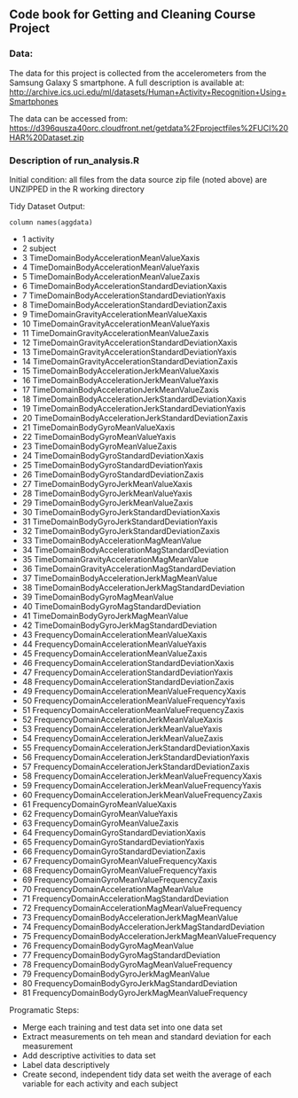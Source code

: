 ##  Code book for Getting and Cleaning Course Project

### Data:
The data for this project is collected from the accelerometers from the Samsung Galaxy S smartphone. A full description is available at: http://archive.ics.uci.edu/ml/datasets/Human+Activity+Recognition+Using+Smartphones 

The data can be accessed from: https://d396qusza40orc.cloudfront.net/getdata%2Fprojectfiles%2FUCI%20HAR%20Dataset.zip 

### Description of run_analysis.R 
Initial condition: all files from the data source zip file (noted above) are UNZIPPED in the R working directory

Tidy Dataset Output:

	column names(aggdata)	
-	1	activity
-	2	subject
-	3	TimeDomainBodyAccelerationMeanValueXaxis
-	4	TimeDomainBodyAccelerationMeanValueYaxis
-	5	TimeDomainBodyAccelerationMeanValueZaxis
-	6	TimeDomainBodyAccelerationStandardDeviationXaxis
-	7	TimeDomainBodyAccelerationStandardDeviationYaxis
-	8	TimeDomainBodyAccelerationStandardDeviationZaxis
-	9	TimeDomainGravityAccelerationMeanValueXaxis
-	10	TimeDomainGravityAccelerationMeanValueYaxis
-	11	TimeDomainGravityAccelerationMeanValueZaxis
-	12	TimeDomainGravityAccelerationStandardDeviationXaxis
-	13	TimeDomainGravityAccelerationStandardDeviationYaxis
-	14	TimeDomainGravityAccelerationStandardDeviationZaxis
-	15	TimeDomainBodyAccelerationJerkMeanValueXaxis
-	16	TimeDomainBodyAccelerationJerkMeanValueYaxis
-	17	TimeDomainBodyAccelerationJerkMeanValueZaxis
-	18	TimeDomainBodyAccelerationJerkStandardDeviationXaxis
-	19	TimeDomainBodyAccelerationJerkStandardDeviationYaxis
-	20	TimeDomainBodyAccelerationJerkStandardDeviationZaxis
-	21	TimeDomainBodyGyroMeanValueXaxis
-	22	TimeDomainBodyGyroMeanValueYaxis
-	23	TimeDomainBodyGyroMeanValueZaxis
-	24	TimeDomainBodyGyroStandardDeviationXaxis
-	25	TimeDomainBodyGyroStandardDeviationYaxis
-	26	TimeDomainBodyGyroStandardDeviationZaxis
-	27	TimeDomainBodyGyroJerkMeanValueXaxis
-	28	TimeDomainBodyGyroJerkMeanValueYaxis
-	29	TimeDomainBodyGyroJerkMeanValueZaxis
-	30	TimeDomainBodyGyroJerkStandardDeviationXaxis
-	31	TimeDomainBodyGyroJerkStandardDeviationYaxis
-	32	TimeDomainBodyGyroJerkStandardDeviationZaxis
-	33	TimeDomainBodyAccelerationMagMeanValue
-	34	TimeDomainBodyAccelerationMagStandardDeviation
-	35	TimeDomainGravityAccelerationMagMeanValue
-	36	TimeDomainGravityAccelerationMagStandardDeviation
-	37	TimeDomainBodyAccelerationJerkMagMeanValue
-	38	TimeDomainBodyAccelerationJerkMagStandardDeviation
-	39	TimeDomainBodyGyroMagMeanValue
-	40	TimeDomainBodyGyroMagStandardDeviation
-	41	TimeDomainBodyGyroJerkMagMeanValue
-	42	TimeDomainBodyGyroJerkMagStandardDeviation
-	43	FrequencyDomainAccelerationMeanValueXaxis
-	44	FrequencyDomainAccelerationMeanValueYaxis
-	45	FrequencyDomainAccelerationMeanValueZaxis
-	46	FrequencyDomainAccelerationStandardDeviationXaxis
-	47	FrequencyDomainAccelerationStandardDeviationYaxis
-	48	FrequencyDomainAccelerationStandardDeviationZaxis
-	49	FrequencyDomainAccelerationMeanValueFrequencyXaxis
-	50	FrequencyDomainAccelerationMeanValueFrequencyYaxis
-	51	FrequencyDomainAccelerationMeanValueFrequencyZaxis
-	52	FrequencyDomainAccelerationJerkMeanValueXaxis
-	53	FrequencyDomainAccelerationJerkMeanValueYaxis
-	54	FrequencyDomainAccelerationJerkMeanValueZaxis
-	55	FrequencyDomainAccelerationJerkStandardDeviationXaxis
-	56	FrequencyDomainAccelerationJerkStandardDeviationYaxis
-	57	FrequencyDomainAccelerationJerkStandardDeviationZaxis
-	58	FrequencyDomainAccelerationJerkMeanValueFrequencyXaxis
-	59	FrequencyDomainAccelerationJerkMeanValueFrequencyYaxis
-	60	FrequencyDomainAccelerationJerkMeanValueFrequencyZaxis
-	61	FrequencyDomainGyroMeanValueXaxis
-	62	FrequencyDomainGyroMeanValueYaxis
-	63	FrequencyDomainGyroMeanValueZaxis
-	64	FrequencyDomainGyroStandardDeviationXaxis
-	65	FrequencyDomainGyroStandardDeviationYaxis
-	66	FrequencyDomainGyroStandardDeviationZaxis
-	67	FrequencyDomainGyroMeanValueFrequencyXaxis
-	68	FrequencyDomainGyroMeanValueFrequencyYaxis
-	69	FrequencyDomainGyroMeanValueFrequencyZaxis
-	70	FrequencyDomainAccelerationMagMeanValue
-	71	FrequencyDomainAccelerationMagStandardDeviation
-	72	FrequencyDomainAccelerationMagMeanValueFrequency
-	73	FrequencyDomainBodyAccelerationJerkMagMeanValue
-	74	FrequencyDomainBodyAccelerationJerkMagStandardDeviation
-	75	FrequencyDomainBodyAccelerationJerkMagMeanValueFrequency
-	76	FrequencyDomainBodyGyroMagMeanValue
-	77	FrequencyDomainBodyGyroMagStandardDeviation
-	78	FrequencyDomainBodyGyroMagMeanValueFrequency
-	79	FrequencyDomainBodyGyroJerkMagMeanValue
-	80	FrequencyDomainBodyGyroJerkMagStandardDeviation
-	81	FrequencyDomainBodyGyroJerkMagMeanValueFrequency


Programatic Steps:

+ Merge each training and test data set into one data set
+ Extract  measurements on teh mean and standard deviation for each measurement
+ Add descriptive activities to data set
+ Label data descriptively
+ Create second, independent tidy data set weith the average of each variable for each activity and each subject
